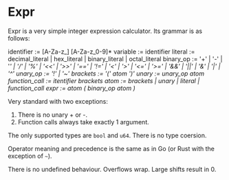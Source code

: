 # Expr

Expr is a very simple integer expression calculator. Its grammar is as follows:

identifier := [A-Za-z_] [A-Za-z_0-9]*
variable := identifier
literal := decimal_literal | hex_literal | binary_literal | octal_literal
binary_op := '+' | '-' | '*' | '/' | '%' |
             '<<' | '>>' |
             '==' | '!=' | '<' | '>' | '<=' | '>=' |
             '&&' | '||' |
             '&' | '|' | '^'
unary_op := '!' | '~'
brackets := '(' atom ')'
unary := unary_op atom
function_call := itentifier brackets
atom := brackets | unary | literal | function_call
expr := atom ( binary_op atom )*

Very standard with two exceptions:

1. There is no unary + or -.
2. Function calls always take exactly 1 argument.

The only supported types are `bool` and `u64`. There is no type coersion.

Operator meaning and precedence is the same as in Go (or Rust with the exception of `~`).

There is no undefined behaviour. Overflows wrap. Large shifts result in 0.
